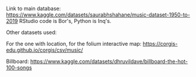 Link to main database: https://www.kaggle.com/datasets/saurabhshahane/music-dataset-1950-to-2019
RStudio code is Bor's, Python is Inq's.

Other datasets used:

For the one with location, for the folium interactive map:
https://corgis-edu.github.io/corgis/csv/music/

Billboard:
https://www.kaggle.com/datasets/dhruvildave/billboard-the-hot-100-songs
